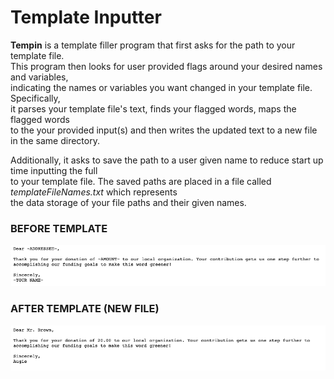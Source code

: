 # Template Inputter
**Tempin** is a template filler program that first asks for the path to your template file. </br>
This program then looks for user provided flags around your desired names and variables,</br>
indicating the names or variables you want changed in your template file. Specifically,</br>
it parses your template file's text, finds your flagged words, maps the flagged words </br>
to the your provided input(s) and then writes the updated text to a new file in the same directory. </br>

Additionally, it asks to save the path to a user given name to reduce start up time inputting the full </br>
to your template file. The saved paths are placed in a file called *templateFileNames.txt* which represents </br>
the data storage of your file paths and their given names.

### BEFORE TEMPLATE

![Image of faketemp.txt](https://github.com/AugdenES/Template-Inputter/blob/master/before.png)

### AFTER TEMPLATE (NEW FILE)

![Image of newEmail.txt](https://github.com/AugdenES/Template-Inputter/blob/master/after.png)
